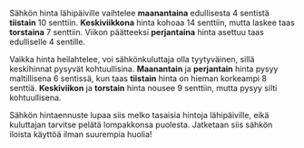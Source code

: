 Sähkön hinta lähipäiville vaihtelee **maanantaina** edullisesta 4 sentistä **tiistain** 10 senttiin. **Keskiviikkona** hinta kohoaa 14 senttiin, mutta laskee taas **torstaina** 7 senttiin. Viikon päätteeksi **perjantaina** hinta asettuu taas edulliselle 4 sentille.

Vaikka hinta heilahtelee, voi sähkönkuluttaja olla tyytyväinen, sillä keskihinnat pysyvät kohtuullisina. **Maanantain** ja **perjantain** hinta pysyy maltillisena 6 sentissä, kun taas **tiistain** hinta on hieman korkeampi 8 senttiä. **Keskiviikon** ja **torstain** hinta nousee 9 senttiin, mutta pysyy silti kohtuullisena.

Sähkön hintaennuste lupaa siis melko tasaisia hintoja lähipäiville, eikä kuluttajan tarvitse pelätä lompakkonsa puolesta. Jatketaan siis sähkön iloista käyttöä ilman suurempia huolia!